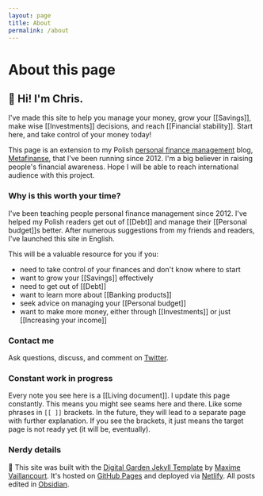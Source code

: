 ```yaml
---
layout: page
title: About
permalink: /about
---
```


# About this page

## 👋 Hi! I'm Chris. 

I've made this site to help you manage your money, grow your [[Savings]], make wise [[Investments]] decisions, and reach [[Financial stability]]. Start here, and take control of your money today!

This page is an extension to my Polish <a class="internal-link" href="/index">personal finance management</a> blog, [Metafinanse](https://metafinanse.pl), that I've been running since 2012. I'm a big believer in raising people's financial awareness. Hope I will be able to reach international audience with this project.

### Why is this worth your time?
I've been teaching people personal finance management since 2012. I've helped my Polish readers get out of [[Debt]] and manage their [[Personal budget]]s better. After numerous suggestions from my friends and readers, I've launched this site in English.

This will be a valuable resource for you if you:
- need to take control of your finances and don't know where to start
- want to grow your [[Savings]] effectively
- need to get out of [[Debt]]
- want to learn more about [[Banking products]]
- seek advice on managing your [[Personal budget]]
- want to make more money, either through [[Investments]] or just [[Increasing your income]]

### Contact me
Ask questions, discuss, and comment on <a href="https://twitter.com/howtomngmoney">Twitter</a>.

### Constant work in progress
Every note you see here is a [[Living document]]. I update this page constantly. This means you might see seams here and there. Like some phrases in `[[ ]]` brackets. In the future, they will lead to a separate page with further explanation. If you see the brackets, it just means the target page is not ready yet (it will be, eventually).

### Nerdy details

📐 This site was built with the [Digital Garden Jekyll Template](https://github.com/maximevaillancourt/digital-garden-jekyll-template) by [Maxime Vaillancourt](https://maximevaillancourt.com). It's hosted on [GitHub Pages](https://pages.github.com) and deployed via [Netlify](https://app.netlify.com/). All posts edited in [Obsidian](https://obsidian.md).